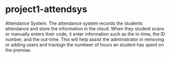 # project1-attendsys
Attendance System. 
The attendance system records the students attendance and store the information in the cloud.
When they student scans or manually enters their code, it enter information such as the in-time, the ID number, and the out-time.
This will help assist the administrator in removing or adding users and trackign the numbeer of hours an student has spent on the premise.
